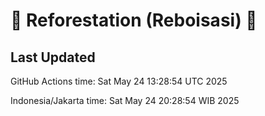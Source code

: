 
# 🌳 Reforestation (Reboisasi) 🌲

## Last Updated

GitHub Actions time: Sat May 24 13:28:54 UTC 2025

Indonesia/Jakarta time: Sat May 24 20:28:54 WIB 2025
